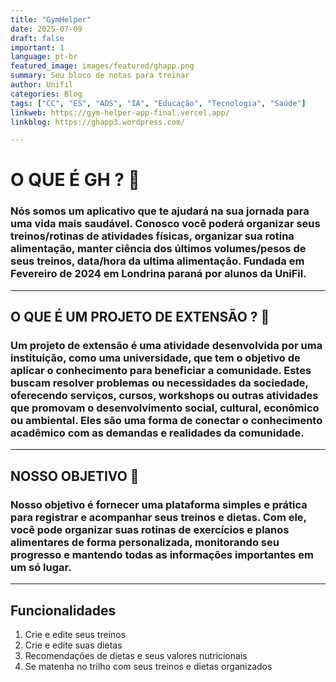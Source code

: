 ```yaml
---
title: "GymHelper"
date: 2025-07-09
draft: false
important: 1
language: pt-br
featured_image: images/featured/ghapp.png 
summary: Seu bloco de notas para treinar
author: Unifil
categories: Blog
tags: ["CC", "ES", "ADS", "IA", "Educação", "Tecnologia", "Saúde"] 
linkweb: https://gym-helper-app-final.vercel.app/
linkblog: https://ghapp3.wordpress.com/

---
```




# O QUE É GH ? :muscle:

### Nós somos um aplicativo que te ajudará na sua jornada para uma vida mais saudável. Conosco você poderá organizar seus treinos/rotinas de atividades físicas, organizar sua rotina alimentação, manter ciência dos últimos volumes/pesos de seus treinos, data/hora da ultima alimentação. Fundada em Fevereiro de 2024 em Londrina paraná por alunos da UniFil.

***

## O QUE É UM PROJETO DE EXTENSÃO ? :rocket:

### Um projeto de extensão é uma atividade desenvolvida por uma instituição, como uma universidade, que tem o objetivo de aplicar o conhecimento para beneficiar a comunidade. Estes buscam resolver problemas ou necessidades da sociedade, oferecendo serviços, cursos, workshops ou outras atividades que promovam o desenvolvimento social, cultural, econômico ou ambiental. Eles são uma forma de conectar o conhecimento acadêmico com as demandas e realidades da comunidade.

***

## NOSSO OBJETIVO :dart:

### Nosso objetivo é fornecer uma plataforma simples e prática para registrar e acompanhar seus treinos e dietas. Com ele, você pode organizar suas rotinas de exercícios e planos alimentares de forma personalizada, monitorando seu progresso e mantendo todas as informações importantes em um só lugar.

***

## Funcionalidades

1. Crie e edite seus treinos
2. Crie e edite suas dietas
3. Recomendações de dietas e seus valores nutricionais
4. Se matenha no trilho com seus treinos e dietas organizados

